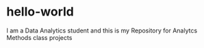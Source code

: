 # hello-world
I am a Data Analytics student and this is my Repository for Analytcs Methods class projects
